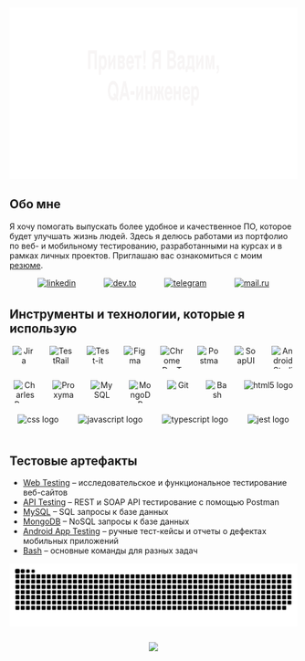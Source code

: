<div align="center">
  <img height="300"  src="./assets/header_wav.svg"  />
</div>
<h2> Обо мне</h2>
<p align="left">Я хочу помогать выпускать более удобное и качественное ПО, которое будет улучшать жизнь людей. Здесь я делюсь работами из портфолио по веб- и мобильному тестированию, разработанными на курсах и в рамках личных проектов. Приглашаю вас ознакомиться с моим <a href='https://cloud.mail.ru/public/AvXt/pGmJvYSyM' target='_blank'>резюме</a>.</p>
<div align="center" style='display:flex; justify-content:space-evenly'>
  <a href="https://www.linkedin.com/in/vadim-skoblikov" target="_blank">
   <img src=https://img.shields.io/badge/linkedin-%231E77B5.svg?&style=for-the-badge&logo=linkedin&logoColor=white alt='linkedin' style="margin-bottom: 5px;" />
  </a>
  <a href="https://dev.to/solar5503" target="_blank">
    <img src=https://img.shields.io/badge/dev.to-%2308090A.svg?&style=for-the-badge&logo=dev.to&logoColor=white alt='dev.to' style="margin-bottom: 5px;" />
  </a>
  <a href="https://t.me/solar5503" target="_blank">
    <img src="https://img.shields.io/badge/Telegram-2CA5E0?style=for-the-badge&logo=telegram&logoColor=white"  alt="telegram" style="margin-bottom: 5px;" />
  </a>
  <a href="mailto:admin-t@mail.ru" target="_blank">
    <img src="https://img.shields.io/badge/mail.ru-005FF9?style=for-the-badge&logo=Mail.ru&logoColor=white" alt='mail.ru' style="margin-bottom: 5px;" />
  </a>
</div>

<h2>Инструменты и технологии, которые я использую</h2>
<div align="center" style='display:flex; justify-content:space-evenly; flex-wrap:wrap; gap:20px'>
  <img src="https://cdn.jsdelivr.net/gh/devicons/devicon/icons/jira/jira-original.svg" title="Jira" alt="Jira" width="40" height="40"/>
  <img src="https://code-partners.com/wp-content/uploads/2021/05/TestRail-Company-Logo-150x150.png" title="TestRail" alt="TestRail" width="40" height="40"/>
  <img src="https://docs.testit.software/images/testit_logo_icon_blue.png" title="Test-it" alt="Test-it" width="40" height="40"/>
  <img src="https://cdn.jsdelivr.net/gh/devicons/devicon/icons/figma/figma-original.svg" title="Figma" alt="Figma" width="40" height="40"/>
  <img src="https://d33wubrfki0l68.cloudfront.net/38b5c953a4667366685d55db55d057c86db1fc54/a0fdc/static/acae6b24d940347661ca901ea07f47c1/chrome-dev-logo-icon.png" title="Chrome DevTools" alt="Chrome DevTools" width="40" height="40"/>
  <img src="https://www.svgrepo.com/show/354202/postman-icon.svg" title="Postman" alt="Postman" width="40" height="40"/>
  <img src="https://encrypted-tbn0.gstatic.com/images?q=tbn:ANd9GcTDLj-17hLuPse4K5lo4VLNFRn89rjLSB-KKIZMdNjB0Q&s" title="SoapUI" alt="SoapUI" width="40" height="40"/>
  <img src="https://cdn.jsdelivr.net/gh/devicons/devicon/icons/androidstudio/androidstudio-original.svg" title="Android Studio" alt="Android Studio" width="40" height="40"/>
  <img src="https://64.media.tumblr.com/c40e81596f30adf8690ee26aa12e888f/tumblr_inline_ob8z21ogTu1r2onau_400.png" title="Charles Proxy" alt="Charles Proxy" width="40" height="40"/>
  <img src="https://ph-files.imgix.net/f1aba60e-b071-4afd-bde6-7c123853a3ae.png?auto=format" title="Proxyman" alt="Proxyman" width="40" height="40"/>
  <img src="https://cdn.jsdelivr.net/gh/devicons/devicon/icons/mysql/mysql-original.svg" title="MySQL" alt="MySQL" width="40" height="40"/>
  <img src="https://cdn.jsdelivr.net/gh/devicons/devicon/icons/mongodb/mongodb-original.svg" title="MongoDB" alt="MongoDB" width="40" height="40"/> 
  <img src="https://cdn.jsdelivr.net/gh/devicons/devicon/icons/git/git-original.svg" title="Git" alt="Git" width="40" height="40"/>
  <img src="https://upload.wikimedia.org/wikipedia/commons/thumb/4/4b/Bash_Logo_Colored.svg/1024px-Bash_Logo_Colored.svg.png" title="Bash" alt="Bash" width="40" height="40"/>
 <img src="https://cdn.jsdelivr.net/gh/devicons/devicon/icons/html5/html5-original.svg" title='HTML5'height="40" alt="html5 logo"  />
  <img src="https://cdn.jsdelivr.net/gh/devicons/devicon/icons/css3/css3-original.svg" title='CSS3' height="40" alt="css logo"  />
  <img src="https://cdn.jsdelivr.net/gh/devicons/devicon/icons/javascript/javascript-original.svg" title='JavaScript' height="40" alt="javascript logo"  />
  <img src="https://cdn.jsdelivr.net/gh/devicons/devicon/icons/typescript/typescript-original.svg" title='TypeScript' height="40" alt="typescript logo"  />
  <img src="https://cdn.jsdelivr.net/gh/devicons/devicon/icons/jest/jest-plain.svg" title='Jest' height="40" alt="jest logo"  />
</div>

<h2>Тестовые артефакты</h2>
<ul>
  <li><a href="https://github.com/Solar5503/web_testing">Web Testing</a> – исследовательское и функциональное тестирование веб-сайтов</li>
  <li><a href="https://github.com/Solar5503/api_testing">API Testing</a> – REST и SOAP API тестирование с помощью Postman</li>
  <li><a href="https://github.com/Solar5503/sql">MySQL</a> – SQL запросы к базе данных</li>
  <li><a href="https://github.com/Solar5503/mongodb">MongoDB</a> – NoSQL запросы к базе данных</li>
  <li><a href="https://github.com/Solar5503/mobile_testing">Android App Testing</a> – ручные тест-кейсы и отчеты о дефектах мобильных приложений</li>
  <li><a href="https://github.com/Solar5503/bash">Bash</a> – основные команды для разных задач</li>
</ul>

<div align="center" style="margin-bottom: 25px;">
<img src="./assets/blue_snake.svg" alt="Snake animation" />
</div>

<div align="center">
  <img src="https://visitor-badge.laobi.icu/badge?page_id=Solar5503"  />
</div>
